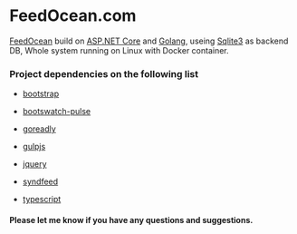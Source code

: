 FeedOcean.com
===

[FeedOcean](https://feedocean.com) build on [ASP.NET Core](https://www.asp.net/) and [Golang](https://golang.org), useing [Sqlite3](https://www.sqlite.org/) as backend DB, Whole system running on Linux with Docker container.

### Project dependencies on the following list

- [bootstrap](https://getbootstrap.com/)

- [bootswatch-pulse](https://bootswatch.com/pulse/)

- [goreadly](https://github.com/antchfx/goreadly)

- [gulpjs](https://gulpjs.com/)

- [jquery](https://jquery.com/)

- [syndfeed](https://github.com/zhengchun/syndfeed)

- [typescript](https://www.typescriptlang.org/)

#### Please let me know if you have any questions and suggestions.